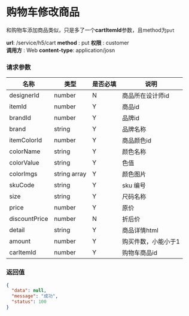 购物车修改商品
=======

和购物车添加商品类似，只是多了一个**cartItemId**参数，且method为`put`

**url**: /service/h5/cart
**method** : put
**权限** : customer  
**调用方** : Web
**content-type**: application/josn

### 请求参数

|      名称     |     类型     | 是否必填 |         说明        |
|---------------|--------------|----------|---------------------|
| designerId    | number       | N        | 商品所在设计师id    |
| itemId        | number       | Y        | 商品id              |
| brandId       | number       | Y        | 品牌id              |
| brand         | string       | Y        | 品牌名称            |
| itemColorId   | number       | Y        | 商品颜色id          |
| colorName     | string       | Y        | 颜色名称            |
| colorValue    | string       | Y        | 色值                |
| colorImgs     | string array | Y        | 颜色图片            |
| skuCode       | string       | Y        | sku 编号            |
| size          | string       | Y        | 尺码名称            |
| price         | number       | Y        | 原价                |
| discountPrice | number       | N        | 折后价              |
| detail        | string       | Y        | 商品详情html        |
| amount        | number       | Y        | 购买件数，小能小于1 |
| carItemId     | number       | Y        | 购物车商品id        |

### 返回值

```json
{
  "data": null,
  "message": "成功",
  "status": 100
}
```